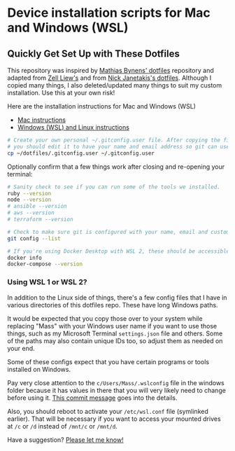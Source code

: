 # Device installation scripts for Mac and Windows (WSL)

## Quickly Get Set Up with These Dotfiles

This repository was inspired by [Mathias Bynens' dotfiles](https://github.com/mathiasbynens/dotfiles) repository and adapted from [Zell Liew's](https://github.com/zellwk/dotfiles) and from [Nick Janetakis's dotfiles](https://github.com/nickjj/dotfiles.git).
Although I copied many things, I also deleted/updated many things to suit my custom installation. Use this at your own risk!

Here are the installation instructions for Mac and Windows (WSL)

- [Mac instructions](mac.md)
- [Windows (WSL) and Linux instructions](linux-wsl.md)

```sh
# Create your own personal ~/.gitconfig.user file. After copying the file,
# you should edit it to have your name and email address so git can use it.
cp ~/dotfiles/.gitconfig.user ~/.gitconfig.user
```

Optionally confirm that a few things work after closing and re-opening your
terminal:

```sh
# Sanity check to see if you can run some of the tools we installed.
ruby --version
node --version
# ansible --version
# aws --version
# terraform --version

# Check to make sure git is configured with your name, email and custom settings.
git config --list

# If you're using Docker Desktop with WSL 2, these should be accessible too.
docker info
docker-compose --version
```

### Using WSL 1 or WSL 2?

In addition to the Linux side of things, there's a few config files that I have
in various directories of this dotfiles repo. These have long Windows paths.

It would be expected that you copy those over to your system while replacing
"Mass" with your Windows user name if you want to use those things, such as my Microsoft Terminal `settings.json` file and others.
Some of the paths may also contain unique IDs too, so adjust them as needed on your end.

Some of these configs expect that you have certain programs or tools installed
on Windows.

Pay very close attention to the `c/Users/Mass/.wslconfig` file in the windows folder because it has
values in there that you will very likely need to change before using it.
[This commit message](https://github.com/nickjj/dotfiles/commit/d0f1fc2622204b809cf7fcbb1a82d45b451064c4)
goes into the details.

Also, you should reboot to activate your `/etc/wsl.conf` file (symlinked
earlier). That will be necessary if you want to access your mounted drives at
`/c` or `/d` instead of `/mnt/c` or `/mnt/d`.

Have a suggestion? [Please let me know!](mailto:mass.sow@gmail.com)
